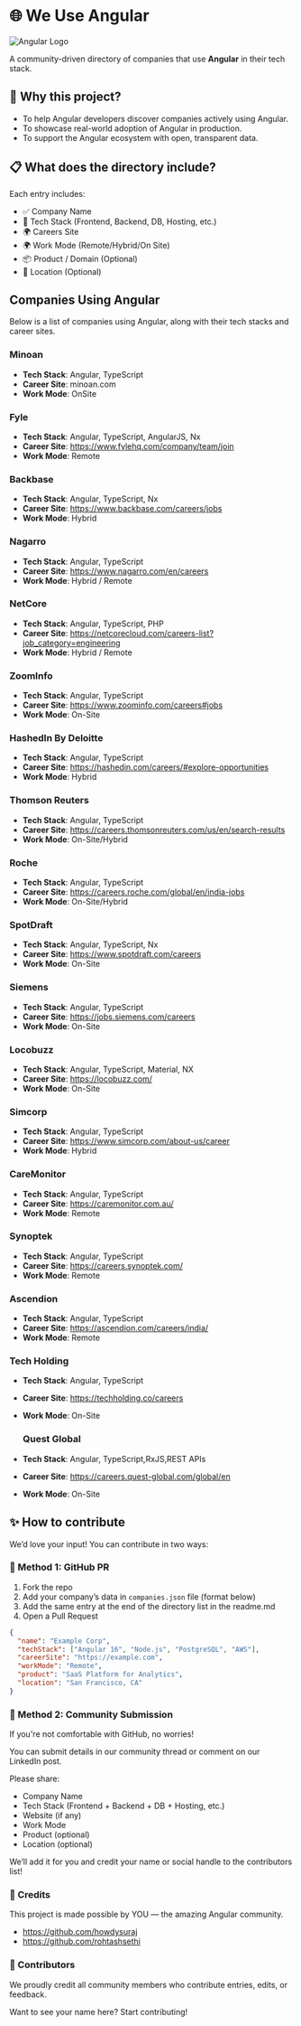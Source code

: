 

# 🌐 We Use Angular

![Angular Logo](./angular_logo.png)

A community-driven directory of companies that use **Angular** in their tech stack.

## 🚀 Why this project?

- To help Angular developers discover companies actively using Angular.
- To showcase real-world adoption of Angular in production.
- To support the Angular ecosystem with open, transparent data.

## 📋 What does the directory include?

Each entry includes:
- ✅ Company Name
- 🧱 Tech Stack (Frontend, Backend, DB, Hosting, etc.)
- 🌍 Careers Site
- 🌍 Work Mode (Remote/Hybrid/On Site)
- 📦 Product / Domain (Optional)
- 📍 Location (Optional)

## Companies Using Angular

Below is a list of companies using Angular, along with their tech stacks and career sites.


###  **Minoan**
- **Tech Stack**: Angular, TypeScript
- **Career Site**: minoan.com
- **Work Mode**: OnSite
  
###  **Fyle**
- **Tech Stack**: Angular, TypeScript, AngularJS, Nx
- **Career Site**: https://www.fylehq.com/company/team/join
- **Work Mode**: Remote

###  **Backbase**
- **Tech Stack**: Angular, TypeScript, Nx
- **Career Site**: https://www.backbase.com/careers/jobs
- **Work Mode**: Hybrid

###  **Nagarro**
- **Tech Stack**: Angular, TypeScript
- **Career Site**: https://www.nagarro.com/en/careers
- **Work Mode**: Hybrid / Remote

###  **NetCore**
- **Tech Stack**: Angular, TypeScript, PHP
- **Career Site**: https://netcorecloud.com/careers-list?job_category=engineering
- **Work Mode**: Hybrid / Remote

###  **ZoomInfo**
- **Tech Stack**: Angular, TypeScript
- **Career Site**: https://www.zoominfo.com/careers#jobs
- **Work Mode**: On-Site

###  **HashedIn By Deloitte**
- **Tech Stack**: Angular, TypeScript
- **Career Site**: https://hashedin.com/careers/#explore-opportunities
- **Work Mode**: Hybrid

###  **Thomson Reuters**
- **Tech Stack**: Angular, TypeScript
- **Career Site**: https://careers.thomsonreuters.com/us/en/search-results
- **Work Mode**: On-Site/Hybrid

###  **Roche**
- **Tech Stack**: Angular, TypeScript
- **Career Site**: https://careers.roche.com/global/en/india-jobs
- **Work Mode**: On-Site/Hybrid

###  **SpotDraft**
- **Tech Stack**: Angular, TypeScript, Nx
- **Career Site**: https://www.spotdraft.com/careers
- **Work Mode**: On-Site

###  **Siemens**
- **Tech Stack**: Angular, TypeScript
- **Career Site**: https://jobs.siemens.com/careers
- **Work Mode**: On-Site

###  **Locobuzz**
- **Tech Stack**: Angular, TypeScript, Material, NX
- **Career Site**: https://locobuzz.com/
- **Work Mode**: On-Site

###  **Simcorp**
- **Tech Stack**: Angular, TypeScript
- **Career Site**: https://www.simcorp.com/about-us/career
- **Work Mode**: Hybrid

###  **CareMonitor**
- **Tech Stack**: Angular, TypeScript
- **Career Site**: https://caremonitor.com.au/
- **Work Mode**: Remote

###  **Synoptek**
- **Tech Stack**: Angular, TypeScript
- **Career Site**: https://careers.synoptek.com/
- **Work Mode**: Remote

###  **Ascendion**
- **Tech Stack**: Angular, TypeScript
- **Career Site**: https://ascendion.com/careers/india/
- **Work Mode**: Remote

###  **Tech Holding**
- **Tech Stack**: Angular, TypeScript
- **Career Site**: https://techholding.co/careers
- **Work Mode**: On-Site

  ###  **Quest Global**
- **Tech Stack**: Angular, TypeScript,RxJS,REST APIs
- **Career Site**: https://careers.quest-global.com/global/en
- **Work Mode**: On-Site
  


## ✨ How to contribute

We’d love your input! You can contribute in two ways:

### 📝 Method 1: GitHub PR

1. Fork the repo
2. Add your company’s data in `companies.json` file (format below)
3. Add the same entry at the end of the directory list in the readme.md
4. Open a Pull Request

```json
{
  "name": "Example Corp",
  "techStack": ["Angular 16", "Node.js", "PostgreSQL", "AWS"],
  "careerSite": "https://example.com",
  "workMode": "Remote",
  "product": "SaaS Platform for Analytics",
  "location": "San Francisco, CA"
}
```

### 💬 Method 2: Community Submission
If you're not comfortable with GitHub, no worries!

You can submit details in our community thread or comment on our LinkedIn post.

Please share:

- Company Name
- Tech Stack (Frontend + Backend + DB + Hosting, etc.)
- Website (if any)
- Work Mode
- Product (optional)
- Location (optional)

We’ll add it for you and credit your name or social handle to the contributors list!

### 🙌 Credits
This project is made possible by YOU — the amazing Angular community.

- https://github.com/howdysuraj
- https://github.com/rohtashsethi

### 💖 Contributors
We proudly credit all community members who contribute entries, edits, or feedback.

Want to see your name here? Start contributing!

